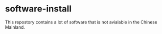 # software-install
This repostory contains a lot of software that is not avialable in the Chinese Mainland.
